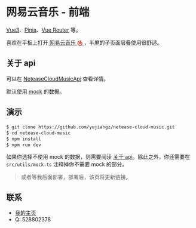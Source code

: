 # 网易云音乐 - 前端

[Vue3](https://cn.vuejs.org/)、[Pinia](https://pinia.web3doc.top/)、[Vue Router](https://router.vuejs.org/zh/) 等。

喜欢在平板上打开<a href="https://music.163.com/">
网易云音乐
<img src="public/netease-cloud-music.svg" style="display:inline-block; height: 1em;vertical-align:middle;" />
</a>，半屏的子页面层叠使用很舒适。

## 关于 api

可以在 [NeteaseCloudMusicApi](https://github.com/Binaryify/NeteaseCloudMusicApi) 查看详情。

默认使用 [mock](http://mockjs.com/) 的数据。

## 演示

```shell
$ git clone https://github.com/yujiangz/netease-cloud-music.git
$ cd netease-cloud-music
$ npm install
$ npm run dev
```

如果你选择不使用 mock 的数据，则需要阅读 [关于 api](#关于-api)。除此之外，你还需要在 `src/utils/mock.ts` 注释掉你不需要 mock 的部分。

> 或者等我后面部署，部署后，该页将更新链接。

## 联系

- [我的主页](https://yustudy.cn)
- Q: 528802378
